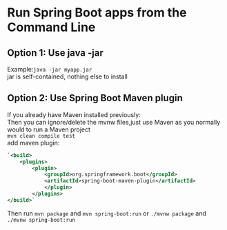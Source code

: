 # Run Spring Boot apps from the Command Line
## Option 1: Use **java -jar**
Example:`java -jar myapp.jar`<br>
jar is self-contained, nothing else to install
## Option 2: Use Spring Boot Maven plugin
If you already have Maven installed previously:<br>
Then you can ignore/delete the mvnw files,just use Maven as you normally would to run a Maven project<br>
`mvn clean compile test`<br>
add maven plugin:
````XML
`<build>
	<plugins>
		<plugin>
			<groupId>org.springframework.boot</groupId>
			<artifactId>spring-boot-maven-plugin</artifactId>
			</plugin>
		</plugins>
</build>`
````
Then run `mvn package` and `mvn spring-boot:run` or  `./mvnw package` and `./mvnw spring-boot:run`
